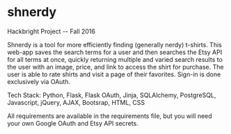 # shnerdy
Hackbright Project -- Fall 2016

Shnerdy is a tool for more efficiently finding (generally nerdy) t-shirts. This web-app saves the search terms for a user and then searches the Etsy API for all terms at once, quickly returning multiple and varied search results to the user with an image, price, and link to access the shirt for purchase. The user is able to rate shirts and visit a page of their favorites. Sign-in is done exclusively via OAuth.

Tech Stack: Python, Flask, Flask OAuth, Jinja, SQLAlchemy, PostgreSQL, Javascript, jQuery, AJAX, Bootsrap, HTML, CSS

All requirements are available in the requirements file, but you will need your own Google OAuth and Etsy API secrets.
